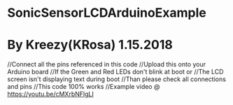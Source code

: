 # SonicSensorLCDArduinoExample
# By Kreezy(KRosa) 1.15.2018

//Connect all the pins referenced in this code
//Upload this onto your Arduino board
//If the Green and Red LEDs don't blink at boot or
//The LCD screen isn't displaying text during boot
//Than please check all connections and pins
//This code 100% works
//Example video @ https://youtu.be/cMXrbNFlgLI